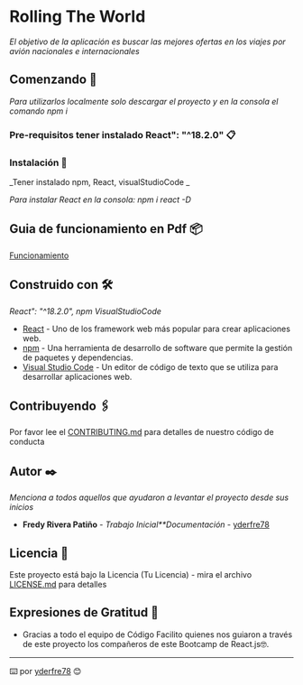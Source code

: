 # Rolling The World

_El objetivo de la aplicación es buscar las mejores 
ofertas en los viajes por avión nacionales e 
internacionales_

## Comenzando 🚀

_Para utilizarlos localmente solo descargar el proyecto y en la consola el comando npm i_




### Pre-requisitos tener instalado React": "^18.2.0" 📋




### Instalación 🔧

_Tener instalado npm, React,  visualStudioCode _


_Para instalar React en la consola: npm i react -D_




## Guia de funcionamiento en Pdf 📦
[Funcionamiento](https://yderfre.xyz/assets/paral-react/Rolling-The-Wolrd.pdf) 



## Construido con 🛠️

_React": "^18.2.0", npm VisualStudioCode_

* [React](https://es.reactjs.org/) - Uno de los framework web más popular para crear aplicaciones web.
* [npm](https://www.npmjs.com/) - Una herramienta de desarrollo de software que permite la gestión de paquetes y dependencias.
* [Visual Studio Code](https://code.visualstudio.com/) - Un editor de código de texto que se utiliza para desarrollar aplicaciones web.

## Contribuyendo 🖇️

Por favor lee el [CONTRIBUTING.md](https://github.com/yderfre78/rolling_app_world) para detalles de nuestro código de conducta





## Autor ✒️

_Menciona a todos aquellos que ayudaron a levantar el proyecto desde sus inicios_

* **Fredy Rivera Patiño** - *Trabajo Inicial**Documentación* - [yderfre78](https://github.com/yderfre78/)


## Licencia 📄

Este proyecto está bajo la Licencia (Tu Licencia) - mira el archivo [LICENSE.md](LICENSE.md) para detalles

## Expresiones de Gratitud 🎁

* Gracias a todo el equipo de Código Facilito  quienes nos guiaron a través de este proyecto  los compañeros de este Bootcamp de React.js🤓.



---
⌨️  por [yderfre78](https://github.com/yderfre78/) 😊